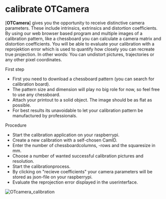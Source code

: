 # calibrate OTCamera

[**OTCamera**] gives you the opportunity to receive distinctive camera parameters. These include intrinsics, extrinsics and distortion coefficients. By using our web browser based program and multiple images of a calibration pattern, like a chessboard you can calculate a camera matrix and distortion coefficients. You will be able to evaluate your calibration with a reprojektion error which is used to quantify how closely you can recreate true projection. In other words: You can undistort pictures, trajectories or any other pixel coordinates.

First step

* First you need to download a chessboard pattern (you can search for calibration board).
* The pattern size and dimension will play no big role for now, so feel free to use any chessboard.
* Attach your printout to a solid object. The image should be as flat as possible.
* For best results its unavoidable to let your calibration pattern be manufactured by professionals.


Procedure

* Start the calibration application on your raspberrypi.
* Create a new calibration with a self-chosen CamID.
* Enter the number of chessboardcolumns, -rows and the squaresize in mm.
* Choose a number of wanted successful calibration pictures and resolution.
* Start the calibrationprocess.
* By clicking on "recieve coefficients" your camera parameters will be stored as json-file on your raspberrypi.
* Evaluate the reprojection error displayed in the userinterface.

![OTcamera_calibration](OTcamera_calibration.gif)
